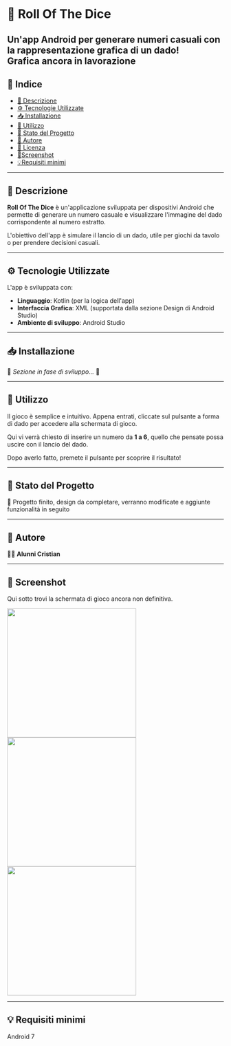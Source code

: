 # 🎲 Roll Of The Dice  

Un'app Android per generare numeri casuali con la rappresentazione grafica di un dado!  
Grafica ancora in lavorazione
---

## 📌 Indice  
- [📖 Descrizione](#descrizione)  
- [⚙️ Tecnologie Utilizzate](#Tecnologie-utilizzate)  
- [📥 Installazione](#installazione)  
- [🚀 Utilizzo](#utilizzo)  
- [📌 Stato del Progetto](#stato-del-progetto)  
- [👤 Autore](#autore)
- [📜 Licenza](#licenza)
- [📸Screenshot](#screenschot)
- [💡Requisiti minimi](#requisiti-minimi)

---

## 📖 Descrizione  
**Roll Of The Dice** è un'applicazione sviluppata per dispositivi Android che permette di generare un numero casuale e visualizzare l'immagine del dado corrispondente al numero estratto.  

L'obiettivo dell'app è simulare il lancio di un dado, utile per giochi da tavolo o per prendere decisioni casuali.  

---

## ⚙️ Tecnologie Utilizzate  
L'app è sviluppata con:  
- **Linguaggio**: Kotlin (per la logica dell'app)  
- **Interfaccia Grafica**: XML (supportata dalla sezione Design di Android Studio)  
- **Ambiente di sviluppo**: Android Studio  

---

## 📥 Installazione  
🚧 *Sezione in fase di sviluppo...* 🚧  

---

## 🚀 Utilizzo  
Il gioco è semplice e intuitivo.
Appena entrati, cliccate sul pulsante a forma di dado per accedere alla schermata di gioco.

Qui vi verrà chiesto di inserire un numero da **1 a 6**, quello che pensate possa uscire con il lancio del dado.

Dopo averlo fatto, premete il pulsante per scoprire il risultato! 

---

## 📌 Stato del Progetto  
🔨 Progetto finito, design da completare, verranno modificate e aggiunte funzionalità in seguito  

---

## 👤 Autore  
👨‍💻 **Alunni Cristian**  

---



##  📸 Screenshot 
Qui sotto trovi la schermata di gioco ancora non definitiva.

<img src="https://github.com/user-attachments/assets/3f2e70a7-37e6-40de-a6fe-5b0626442e65" width="300"/>
<img src="https://github.com/user-attachments/assets/e8f93994-34f7-47a5-ae0c-cb6fd86078d1" width="300"/>
<img src="https://github.com/user-attachments/assets/9905729a-f0b9-4d30-a664-c6ce608bbb52" width="300"/>

---
## 💡 Requisiti minimi
 Android 7

